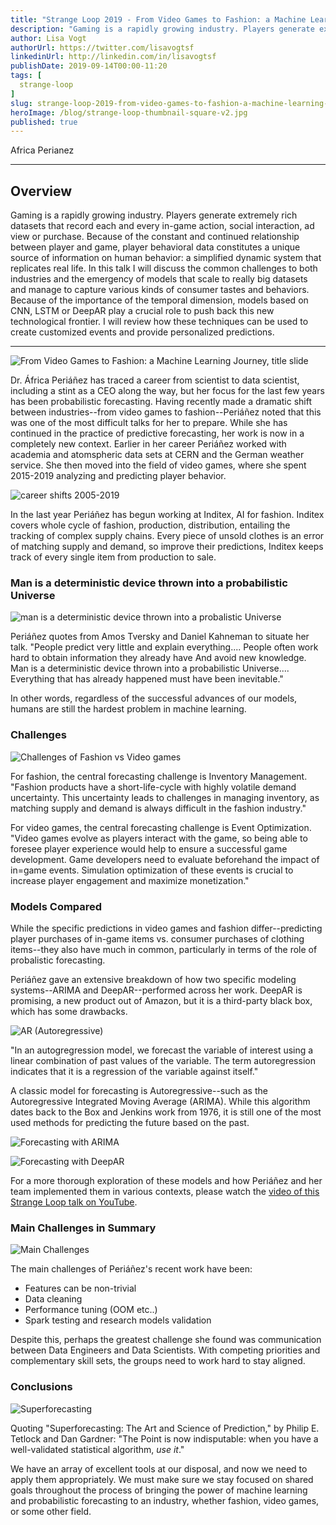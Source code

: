 ```yaml
---
title: "Strange Loop 2019 - From Video Games to Fashion: a Machine Learning Journey"
description: "Gaming is a rapidly growing industry. Players generate extremely rich datasets that record each and every in-game action, social interaction, ad view or purchase. Because of the constant and continued relationship between player and game, player behavioral data constitutes a unique source of information on human behavior: a simplified dynamic system that replicates real life. In this talk I will discuss the common challenges to both industries and the emergency of models that scale to really big datasets and manage to capture various kinds of consumer tastes and behaviors. Because of the importance of the temporal dimension, models based on CNN, LSTM or DeepAR play a crucial role to push back this new technological frontier. I will review how these techniques can be used to create customized events and provide personalized predictions."
author: Lisa Vogt
authorUrl: https://twitter.com/lisavogtsf
linkedinUrl: http://linkedin.com/in/lisavogtsf
publishDate: 2019-09-14T00:00-11:20
tags: [
  strange-loop
]
slug: strange-loop-2019-from-video-games-to-fashion-a-machine-learning-journey
heroImage: /blog/strange-loop-thumbnail-square-v2.jpg
published: true
---
```


<div class="container p-0 liveblog-presenters">
  <div class="row m-0">
      <p class=" mr-12 m-0">
        <span class="liveblog-presenters__name">Africa Perianez</span>
        <a href="https://twitter.com/aperianez" target="_blank" title="Twitter"><i class="fa fa-twitter pr-2"></i></a>
      </p>
  </div>
</div>

---

## Overview

Gaming is a rapidly growing industry. Players generate extremely rich datasets that record each and every in-game action, social interaction, ad view or purchase. Because of the constant and continued relationship between player and game, player behavioral data constitutes a unique source of information on human behavior: a simplified dynamic system that replicates real life. In this talk I will discuss the common challenges to both industries and the emergency of models that scale to really big datasets and manage to capture various kinds of consumer tastes and behaviors. Because of the importance of the temporal dimension, models based on CNN, LSTM or DeepAR play a crucial role to push back this new technological frontier. I will review how these techniques can be used to create customized events and provide personalized predictions.

---
![From Video Games to Fashion: a Machine Learning Journey, title slide](blog/strange-loop-2019/strange-loop-perianez-title.jpg)

Dr. África Periáñez has traced a career from scientist to data scientist, including a stint as a CEO along the way, but her focus for the last few years has been probabilistic forecasting.  Having recently made a dramatic shift between industries--from video games to fashion--Periáñez noted that this was one of the most difficult talks for her to prepare. While she has continued in the practice of predictive forecasting, her work is now in a completely new context. Earlier in her career Periáñez worked with academia and atomspheric data sets at CERN and the German weather service. She then moved into the field of video games, where she spent 2015-2019 analyzing and predicting player behavior. 

![career shifts 2005-2019](blog/strange-loop-2019/strange-loop-perianez-careers.jpg)

In the last year Periáñez has begun working at Inditex, AI for fashion. Inditex covers whole cycle of fashion, production, distribution, entailing the tracking of complex supply chains. Every piece of unsold clothes is an error of matching supply and demand, so improve their predictions, Inditex keeps track of every single item from production to sale.

### Man is a deterministic device thrown into a probabilistic Universe
![man is a deterministic device thrown into a probalistic Universe](blog/strange-loop-2019/strange-loop-perianez-deterministic.jpg)

Periáñez quotes from Amos Tversky and Daniel Kahneman to situate her talk.  "People predict very little and explain everything.... People often work hard to obtain information they already have And avoid new knowledge. Man is a deterministic device thrown into a probabilistic Universe.... Everything that has already happened must have been inevitable." 

In other words, regardless of the successful advances of our models, humans are still the hardest problem in machine learning.

### Challenges
![Challenges of Fashion vs Video games](blog/strange-loop-2019/strange-loop-perianez-challenges.jpg)

For fashion, the central forecasting challenge is Inventory Management. "Fashion products have a short-life-cycle with highly volatile demand uncertainty. This uncertainty leads to challenges in managing inventory, as matching supply and demand is always difficult in the fashion industry."

For video games, the central forecasting challenge is Event Optimization. "Video games evolve as players interact with the game, so being able to foresee player experience would help to ensure a successful game development.  Game developers need to evaluate beforehand the impact of in=game events. Simulation optimization of these events is crucial to increase player engagement and maximize monetization."

### Models Compared

While the specific predictions in video games and fashion differ--predicting player purchases of in-game items vs. consumer purchases of clothing items--they also have much in common, particularly in terms of the role of probalistic forecasting.

Periáñez gave an extensive breakdown of how two specific modeling systems--ARIMA and DeepAR--performed across her work. DeepAR is promising, a new product out of Amazon, but it is a third-party black box, which has some drawbacks.

![AR (Autoregressive)](blog/strange-loop-2019/strange-loop-perianez-ar.jpg)
 
"In an autogregression model, we forecast the variable of interest using a linear combination of past values of the variable.  The term autoregression indicates that it is a regression of the variable against itself."

A classic model for forecasting is Autoregressive--such as the Autoregressive Integrated Moving Average (ARIMA). While this algorithm dates back to the Box and Jenkins work from 1976, it is still one of the most used methods for predicting the future based on the past. 

![Forecasting with ARIMA](blog/strange-loop-2019/strange-loop-perianez-arima.jpg)

![Forecasting with DeepAR](blog/strange-loop-2019/strange-loop-perianez-deepar.jpg) 

For a more thorough exploration of these models and how Periáñez and her team implemented them in various contexts, please watch the [video of this Strange Loop talk on YouTube](https://www.youtube.com/watch?v=YgMxzMvjIQc).

### Main Challenges in Summary

![Main Challenges](blog/strange-loop-2019/strange-loop-perianez-main-challenges.jpg) 

The main challenges of Periáñez's recent work have been:

* Features can be non-trivial
* Data cleaning
* Performance tuning (OOM etc..)
* Spark testing and research models validation

Despite this, perhaps the greatest challenge she found was communication between Data Engineers and Data Scientists.  With competing priorities and complementary skill sets, the groups need to work hard to stay aligned.

### Conclusions

![Superforecasting](blog/strange-loop-2019/strange-loop-perianez-quote-2.jpg) 

Quoting "Superforecasting: The Art and Science of Prediction," by Philip E. Tetlock and Dan Gardner: "The Point is now indisputable: when you have a well-validated statistical algorithm, *use it*."

We have an array of excellent tools at our disposal, and now we need to apply them appropriately. We must make sure we stay focused on shared goals throughout the process of bringing the power of machine learning and probabilistic forecasting to an industry, whether fashion, video games, or some other field.
